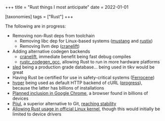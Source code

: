 +++
title = "Rust things I most anticipate"
date = 2022-01-01

[taxonomies]
tags = ["Rust"]
+++

The following are in progress:

- Removing non-Rust deps from toolchain
  - Removing libc dep for Linux-based systems ([mustang] and [rustix])
  - Removing llvm dep ([cranelift])
- Adding alternative codegen backends
   - [cranelift], immediate benefit being fast debug compiles
   - [rustc_codegen_gcc], allowing Rust to run in more hardware platforms
- [sled] being a production grade database... being used in tikv would be great
- Having Rust be certified for use in safety-critical systems ([Ferrocene])
- [hyper] being used as default HTTP backend of cURL ([progress]),
  because the latter has billions of installations
- [Planned inclusion in Google Chrome],
  a browser found in billions of devices
- [Pijul], a superior alternative to Git, [reaching stability]
- [Allowing Rust usage in official Linux kernel][linux],
  though this would initially be limited to device drivers

[mustang]: https://github.com/sunfishcode/mustang
[rustix]: https://github.com/bytecodealliance/rsix
[cranelift]: https://github.com/bytecodealliance/wasmtime/tree/main/cranelift
[rustc_codegen_gcc]: https://github.com/antoyo/rustc_codegen_gcc
[sled]: https://github.com/spacejam/sled
[hyper]: https://github.com/hyperium/hyper
[progress]: https://github.com/curl/curl/wiki/Hyper
[Ferrocene]: https://ferrous-systems.com/ferrocene
[Planned inclusion in Google Chrome]: https://security.googleblog.com/2021/09/an-update-on-memory-safety-in-chrome.html?m=1
[Pijul]: https://pijul.org
[reaching stability]: https://pijul.org/posts/2020-11-07-towards-1.0
[linux]: https://lore.kernel.org/lkml/20210704202756.29107-1-ojeda@kernel.org
